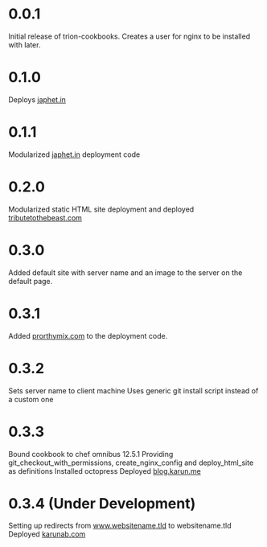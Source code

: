 # 0.0.1

Initial release of trion-cookbooks. Creates a user for nginx to be installed with later.

# 0.1.0

Deploys [japhet.in](https://japhet.in)

# 0.1.1

Modularized [japhet.in](https://japhet.in) deployment code

# 0.2.0

Modularized static HTML site deployment and deployed [tributetothebeast.com](https://tributetothebeast.com)

# 0.3.0

Added default site with server name and an image to the server on the default page.

# 0.3.1

Added [prorthymix.com](https://prorthymix.com) to the deployment code.

# 0.3.2

Sets server name to client machine
Uses generic git install script instead of a custom one

# 0.3.3

Bound cookbook to chef omnibus 12.5.1
Providing git_checkout_with_permissions, create_nginx_config and deploy_html_site as definitions
Installed octopress
Deployed [blog.karun.me](https://blog.karun.me)

# 0.3.4 (Under Development)

Setting up redirects from www.websitename.tld to websitename.tld
Deployed [karunab.com](https://karunab.com)
